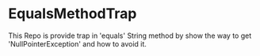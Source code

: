 # EqualsMethodTrap
This Repo is provide trap in 'equals' String method
by show the way to get 'NullPointerException'
and how to avoid it.
